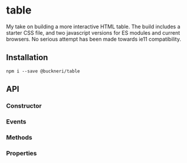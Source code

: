 # table

My take on building a more interactive HTML table. The build includes a starter CSS file, and two javascript versions for ES modules and current browsers. No serious attempt has been made towards ie11 compatibility.

## Installation

```shell
npm i --save @buckneri/table
```

## API

### Constructor

### Events

### Methods

### Properties
